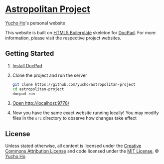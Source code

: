 # [Astropolitan Project](http://yuchoho.com)
[Yucho Ho](https://github.com/yucho)'s personal website

This website is built on [HTML5 Boilerplate](http://html5boilerplate.com/) skeleton for [DocPad](https://github.com/bevry/docpad). For more information, please visit the respective project websites.


## Getting Started

1. [Install DocPad](https://github.com/bevry/docpad)

1. Clone the project and run the server

	``` bash
	git clone https://github.com/yucho/astropolitan-project
	cd astropolitan-project
	docpad run
	```

1. [Open http://localhost:9778/](http://localhost:9778/)

1. Now you have the same exact website running locally! You may modify files in the `src` directory to observe how changes take effect


## License

Unless stated otherwise, all content is licensed under the [Creative Commons Attribution License](http://creativecommons.org/licenses/by/3.0/) and code licensed under the [MIT License](http://creativecommons.org/licenses/MIT/), © [Yucho Ho](http://yuchoho.com)
